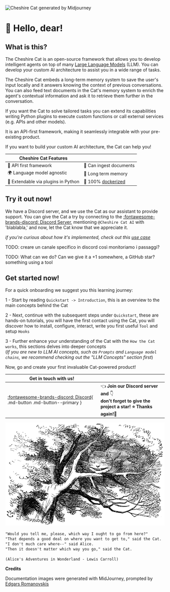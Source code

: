 ![Cheshire Cat generated by Midjourney](assets/img/cheshire-cat-mj.png)

# &#128075; Hello, dear!

## What is this?

The Cheshire Cat is an open-source framework that allows you to develop intelligent agents on top of many
[Large Language Models](conceptual/llm.md) (LLM).
You can develop your custom AI architecture to assist you in a wide range of tasks.

The Cheshire Cat embeds a long-term memory system to save the user's input locally
and it answers knowing the context of previous conversations.
You can also feed text documents in the Cat's memory system to enrich the agent's contextual information and ask it to
retrieve them further in the conversation.

If you want the Cat to solve tailored tasks you can extend its capabilities writing Python plugins
to execute custom functions or call external services (e.g. APIs and other models).

It is an API-first framework, making it seamlessly integrable with your pre-existing product.

If you want to build your custom AI architecture, the Cat can help you!

| Cheshire Cat Features                                           |                                                                 |
|-----------------------------------------------------------------|-----------------------------------------------------------------|
| &#129520; API first framework                                   | &#128220; Can ingest documents                                 |
| &#127757; Language model agnostic                               | &#128024; Long term memory                                     |
| &#128640; Extendable via plugins in Python | 	&#128011; 100% [dockerized](https://docs.docker.com/get-docker/) |

## Try it out now!

We have a Discord server, and we use the Cat as our assistant to provide support. You can give the Cat a try by connecting to the [:fontawesome-brands-discord: Discord Server](https://discord.com/channels/1092359754917089350/1092360285056159814), mentioning `@Cheshire Cat AI` with 'blablabla,' and now, let the Cat know that we appreciate it. 

_if you're curious about how it's implemented, check out this [use case]()_

TODO: creare un canale specifico in discord così monitoriamo i passaggi?

TODO: What can we do? Can we give it a +1 somewhere, a GitHub star? something using a tool

## Get started now!

For a quick onboarding we suggest you this learning journey:  

1 - Start by reading `Quickstart -> Introduction`, this is an overview to the main concepts behind the Cat  

2 - Next, continue with the subsequent steps under `Quickstart`, these are hands-on tutorials, you will have the first contact using the Cat, you will discover how to install, configure, interact, write you first useful `Tool` and setup `Hooks`  

3 - Further enhance your understanding of the Cat with the `How the Cat works`, this sections delves into deeper concepts  
(_If you are new to LLM AI concepts, such as `Prompts` and `Language model chains`, we recommend checking out the "LLM Concepts" section first_) 

Now, go and create your first invaluable Cat-powered product!


| Get in touch with us!                                                                                   |                                                                                                                                |
|---------------------------------------------------------------------------------------------------------|:-------------------------------------------------------------------------------------------------------------------------------|
| [:fontawesome-brands-discord: Discord](https://discord.gg/bHX5sNFCYU){ .md-button .md-button--primary } | &#128072; **Join our Discord server and** &#128071; <br/> **don't forget to give the project a star! &#11088; Thanks again!&#128591;** |

![Wikipedia picture of the Cheshire Cat](assets/img/cheshire-cat-tree-shade.jpg)

    "Would you tell me, please, which way I ought to go from here?"
    "That depends a good deal on where you want to get to," said the Cat.
    "I don't much care where--" said Alice.
    "Then it doesn't matter which way you go," said the Cat.

    (Alice's Adventures in Wonderland - Lewis Carroll)

__Credits__

Documentation images were generated with MidJourney, prompted by [Edgars Romanovskis](https://www.linkedin.com/in/edgars-romanovskis-b28826259/)
